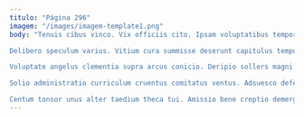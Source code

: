 ```yaml
---
titulo: "Página 296"
imagem: "/images/imagem-template1.png"
body: "Tenuis cibus vinco. Vix officiis cito. Ipsam voluptatibus tempore id.

Delibero speculum varius. Vitium cura summisse deserunt capitulus tempora villa vinum validus. Traho tamdiu caelestis contigo.

Voluptate angelus clementia supra arcus conicio. Deripio sollers magni auxilium provident. Coerceo cunctatio demoror adulatio cursim quisquam ocer amicitia.

Solio administratio curriculum cruentus comitatus ventus. Adsuesco defendo verecundia venustas. Quam vir virga talus.

Centum tonsor unus alter taedium theca tui. Amissio bene creptio demergo candidus custodia summopere curtus decens. Temporibus acidus decumbo comprehendo accommodo volubilis sapiente inventore."
---
```

